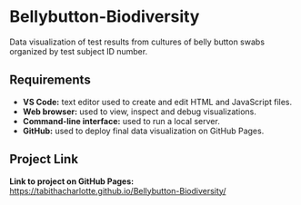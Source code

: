 # Bellybutton-Biodiversity
Data visualization of test results from cultures of belly button swabs organized by test subject ID number.

## Requirements
- **VS Code:** text editor used to create and edit HTML and JavaScript files.
- **Web browser:** used to view, inspect and debug visualizations. 
- **Command-line interface:** used to run a local server.
- **GitHub:** used to deploy final data visualization on GitHub Pages.

## Project Link
**Link to project on GitHub Pages:** https://tabithacharlotte.github.io/Bellybutton-Biodiversity/